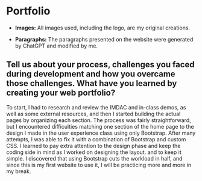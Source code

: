 # Portfolio

- **Images:** All images used, including the logo, are my original creations.

- **Paragraphs:** The paragraphs presented on the website were generated by ChatGPT and modified by me.

## Tell us about your process, challenges you faced during development and how you overcame those challenges. What have you learned by creating your web portfolio?

To start, I had to research and review the IMDAC and in-class demos, as well as some external resources, and then I started building the actual pages by organizing each section. The process was fairly straightforward, but I encountered difficulties matching one section of the home page to the design I made in the user experience class using only Bootstrap. After many attempts, I was able to fix it with a combination of Bootstrap and custom CSS. I learned to pay extra attention to the design phase and keep the coding side in mind as I worked on designing the layout. and to keep it simple. I discovered that using Bootstrap cuts the workload in half, and since this is my first website to use it, I will be practicing more and more in my break.